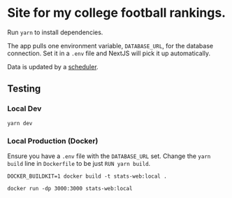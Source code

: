 # Site for my college football rankings.

Run `yarn` to install dependencies.

The app pulls one environment variable, `DATABASE_URL`, for the database connection. Set it in a `.env` file and NextJS will pick it up automatically.

Data is updated by a [scheduler](https://github.com/robby-barton/stats-go).

## Testing

### Local Dev
`yarn dev`

### Local Production (Docker)
Ensure you have a `.env` file with the `DATABASE_URL` set. Change the `yarn build` line in `Dockerfile` to be just `RUN yarn build`.
```
DOCKER_BUILDKIT=1 docker build -t stats-web:local .

docker run -dp 3000:3000 stats-web:local
```